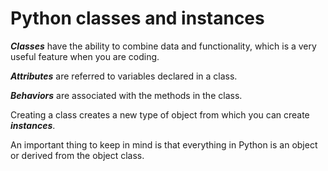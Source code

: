 # Python classes and instances

*__Classes__* have the ability to combine data and functionality, which is a very useful feature when you are coding.

*__Attributes__* are referred to variables declared in a class.

*__Behaviors__* are associated with the methods in the class.

Creating a class creates a new type of object from which you can create *__instances__*.

An important thing to keep in mind is that everything in Python is an object or derived from the object class.